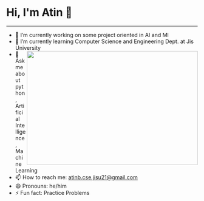 # Hi, I'm Atin 👋
--------------------------------------------------------------------------------------
*  🔭 I’m currently working on some project oriented in AI and Ml 
*  🌱 I’m currently learning Computer Science and Engineering Dept. at Jis University <img src="https://github.com/atinbera/atinbera/assets/92203879/44e619ca-59ea-4950-86b7-f201fe318058" height='300' width='450' align='right'>
*  💬 Ask me about python, Artificial Intelligence , Machine Learning
*  📫 How to reach me: atinb.cse.jisu21@gmail.com
*  😄 Pronouns: he/him
*  ⚡ Fun fact: Practice Problems



<!--
**atinbera/atinbera** is a ✨ _special_ ✨ repository because its `README.md` (this file) appears on your GitHub profile.

Here are some ideas to get you started:
![coding](https://github.com/atinbera/atinbera/assets/92203879/5cba9cbb-162d-4eca-a3a8-6782f4b0812e)
![68747470733a2f2f6d69726f2e6d656469756d2e636f6d2f6d61782f313336302f302a37513379765349765f7430696f4a2d5a2e676966](https://github.com/atinbera/atinbera/assets/92203879/44e619ca-59ea-4950-86b7-f201fe318058)

-->
